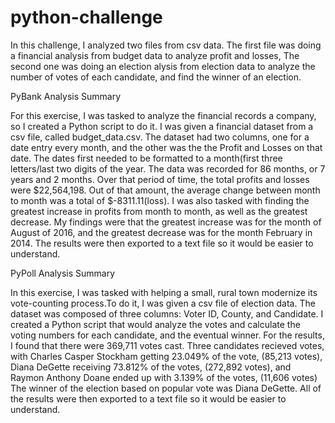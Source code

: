 # python-challenge
In this challenge, I analyzed two files from csv data. The first file was doing a financial analysis from  budget data to analyze profit and losses, The second one was doing an election alysis from election data to analyze the number of votes of each candidate,  and find the winner of an election.

PyBank Analysis Summary

For this exercise, I was tasked to analyze the financial records a company, so I created a Python script to do it. I was given a financial dataset from a csv file, called budget_data.csv. The dataset had two columns, one for a date entry every month, and the other was the the Profit and Losses on that date.  The dates first needed to be formatted to a month(first three letters/last two digits of the year. The data was recorded for 86 months, or 7 years and 2 months. Over that period of time, the total profits and losses were $22,564,198. Out of that amount, the average change between month to month was a total of $-8311.11(loss). I was also tasked with finding the greatest increase in profits from month to month, as well as the greatest decrease. My findings were that the greatest increase was for the month of August of 2016, and the greatest decrease was for the month February in 2014. The results were then exported to a text file so it would be easier to understand.

PyPoll Analysis Summary

In this exercise, I was tasked with helping a small, rural town modernize its vote-counting process.To do it, I was given a csv file of election data. The dataset was composed of three columns: Voter ID, County, and Candidate. I created a Python script that would analyze the votes and calculate the voting numbers for each candidate, and the eventual winner. For the results, I found that there were 369,711 votes cast. Three candidates recieved votes, with Charles Casper Stockham getting 23.049% of the vote, (85,213 votes), Diana DeGette receiving 73.812% of the votes, (272,892 votes), and Raymon Anthony Doane ended up with 3.139% of the votes, (11,606 votes) The winner of the election based on popular vote was Diana DeGette. All of the results were then exported to a text file so it would be easier to understand.
